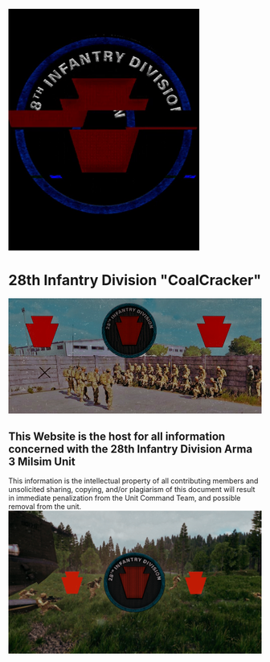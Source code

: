 ![MainGif](https://github.com/Baconbits111/28thDocs/blob/main/images/image0.gif?raw=true)
# 28th Infantry Division "CoalCracker"
![FirstSplashImage](https://github.com/Baconbits111/28thDocs/blob/main/images/image1.png?raw=true)
## This Website is the host for all information concerned with the 28th Infantry Division Arma 3 Milsim Unit
 
 
 
 
 
 
 
 
 
 
 
 
 
 
 
 
 
This information is the intellectual property of all contributing members and unsolicited sharing, copying, and/or plagiarism of this document will result in immediate penalization from the Unit Command Team, and possible removal from the unit.
![SecondSplashImage](https://github.com/Baconbits111/28thDocs/blob/main/images/image2.png?raw=true)

